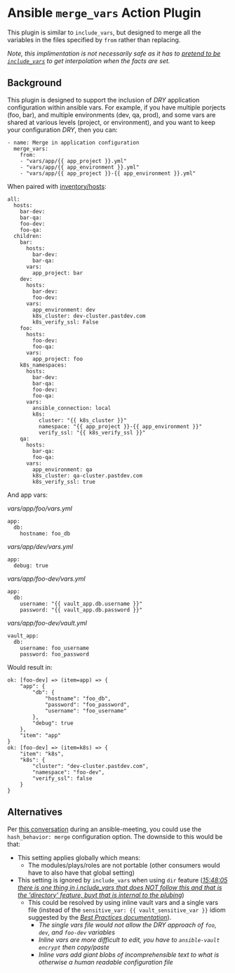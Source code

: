 # Ansible `merge_vars` Action Plugin

This plugin is similar to `include_vars`, but designed to merge all the variables in the files specified by `from` rather than replacing.

_Note, this implimentation is not necessarily safe as it has to [pretend to be `include_vars`](https://github.com/lucastheisen/ansible-merge-vars/blob/master/lib/plugins/action/merge_vars.py#L23) to get interpolation when the facts are set._

## Background

This plugin is designed to support the inclusion of _DRY_ application configuration within ansible vars.  For example, if you have multiple porjects (foo, bar), and multiple environments (dev, qa, prod), and some vars are shared at various levels (project, or environment), and you want to keep your configuration _DRY_, then you can:
```
- name: Merge in application configuration
  merge_vars:
    from:
    - "vars/app/{{ app_project }}.yml"
    - "vars/app/{{ app_environment }}.yml"
    - "vars/app/{{ app_project }}-{{ app_environment }}.yml"
```

When paired with [inventory/hosts](https://github.com/lucastheisen/ansible-merge-vars/blob/master/inventory/hosts):
```
all:
  hosts:
    bar-dev:
    bar-qa:
    foo-dev:
    foo-qa:
  children:
    bar:
      hosts:
        bar-dev:
        bar-qa:
      vars:
        app_project: bar
    dev:
      hosts:
        bar-dev:
        foo-dev:
      vars:
        app_environment: dev
        k8s_cluster: dev-cluster.pastdev.com
        k8s_verify_ssl: False
    foo:
      hosts:
        foo-dev:
        foo-qa:
      vars:
        app_project: foo
    k8s_namespaces:
      hosts:
        bar-dev:
        bar-qa:
        foo-dev:
        foo-qa:
      vars:
        ansible_connection: local
        k8s:
          cluster: "{{ k8s_cluster }}"
          namespace: "{{ app_project }}-{{ app_environment }}"
          verify_ssl: "{{ k8s_verify_ssl }}"
    qa:
      hosts:
        bar-qa:
        foo-qa:
      vars:
        app_environment: qa
        k8s_cluster: qa-cluster.pastdev.com
        k8s_verify_ssl: true
```

And app vars:

_vars/app/foo/vars.yml_
```
app:
  db:
    hostname: foo_db
```

_vars/app/dev/vars.yml_
```
app:
  debug: true
```

_vars/app/foo-dev/vars.yml_
```
app:
  db:
    username: "{{ vault_app.db.username }}"
    password: "{{ vault_app.db.password }}"
```

_vars/app/foo-dev/vault.yml_
```
vault_app:
  db:
    username: foo_username
    password: foo_password
```

Would result in:
```
ok: [foo-dev] => (item=app) => {
    "app": {
        "db": {
            "hostname": "foo_db",
            "password": "foo_password",
            "username": "foo_username"
        },
        "debug": true
    },
    "item": "app"
}
ok: [foo-dev] => (item=k8s) => {
    "item": "k8s",
    "k8s": {
        "cluster": "dev-cluster.pastdev.com",
        "namespace": "foo-dev",
        "verify_ssl": false
    }
}
```

## Alternatives

Per [this conversation](https://meetbot.fedoraproject.org/ansible-meeting/2018-12-20/ansible_core_irc_meeting.2018-12-20-15.07.log.html) during an ansible-meeting, you could use the `hash_behavior: merge` configuration option.  The downside to this would be that:

* This setting applies globally which means:
  * The modules/plays/roles are not portable (other consumers would have to also have that global setting)
* This setting is ignored by `include_vars` when using `dir` feature ([_15:48:05 <bcoca> there is one thing in i.nclude_vars that does NOT follow this and that is the 'directory' feature, buyt that is internal to the plubing_](https://meetbot.fedoraproject.org/ansible-meeting/2018-12-20/ansible_core_irc_meeting.2018-12-20-15.07.log.html))
  * This could be resolved by using inline vault vars and a single vars file (instead of the `sensitive_var: {{ vault_sensitive_var }}` idiom suggested by the [_Best Practices documentation_](https://docs.ansible.com/ansible/latest/user_guide/playbooks_best_practices.html#variables-and-vaults)).
    * _The single vars file would not allow the _DRY_ approach of `foo`, `dev`, and `foo-dev` variables_
    * _Inline vars are more difficult to edit, you have to `ansible-vault encrypt` then copy/paste_
    * _Inline vars add giant blobs of incomprehensible text to what is otherwise a human readable configuration file_
